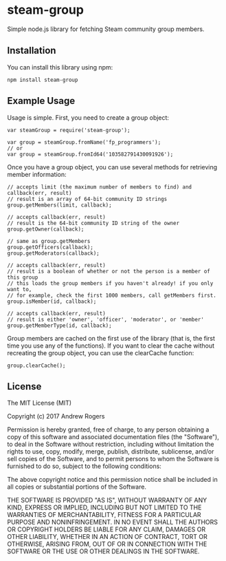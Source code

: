 # steam-group

Simple node.js library for fetching Steam community group members.

## Installation

You can install this library using npm:
```
npm install steam-group
```

## Example Usage

Usage is simple. First, you need to create a group object:
```
var steamGroup = require('steam-group');

var group = steamGroup.fromName('fp_programmers');
// or
var group = steamGroup.fromId64('103582791430091926');
```

Once you have a group object, you can use several methods for retrieving member information:
```
// accepts limit (the maximum number of members to find) and callback(err, result)
// result is an array of 64-bit community ID strings
group.getMembers(limit, callback);

// accepts callback(err, result)
// result is the 64-bit community ID string of the owner
group.getOwner(callback);

// same as group.getMembers
group.getOfficers(callback);
group.getModerators(callback);

// accepts callback(err, result)
// result is a boolean of whether or not the person is a member of this group
// this loads the group members if you haven't already! if you only want to, 
// for example, check the first 1000 members, call getMembers first.
group.isMember(id, callback);

// accepts callback(err, result)
// result is either 'owner', 'officer', 'moderator', or 'member'
group.getMemberType(id, callback);
```

Group members are cached on the first use of the library (that is, the first time you use any of the functions). If you want to clear the cache without recreating the group object, you can use the clearCache function:
```
group.clearCache();
```

## License

The MIT License (MIT)

Copyright (c) 2017 Andrew Rogers

Permission is hereby granted, free of charge, to any person obtaining a copy
of this software and associated documentation files (the "Software"), to deal
in the Software without restriction, including without limitation the rights
to use, copy, modify, merge, publish, distribute, sublicense, and/or sell
copies of the Software, and to permit persons to whom the Software is
furnished to do so, subject to the following conditions:

The above copyright notice and this permission notice shall be included in
all copies or substantial portions of the Software.

THE SOFTWARE IS PROVIDED "AS IS", WITHOUT WARRANTY OF ANY KIND, EXPRESS OR
IMPLIED, INCLUDING BUT NOT LIMITED TO THE WARRANTIES OF MERCHANTABILITY,
FITNESS FOR A PARTICULAR PURPOSE AND NONINFRINGEMENT. IN NO EVENT SHALL THE
AUTHORS OR COPYRIGHT HOLDERS BE LIABLE FOR ANY CLAIM, DAMAGES OR OTHER
LIABILITY, WHETHER IN AN ACTION OF CONTRACT, TORT OR OTHERWISE, ARISING FROM,
OUT OF OR IN CONNECTION WITH THE SOFTWARE OR THE USE OR OTHER DEALINGS IN
THE SOFTWARE.
